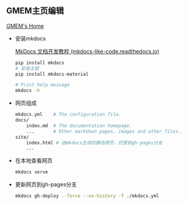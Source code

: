 

## GMEM主页编辑

[GMEM's Home](https://gmem-team.github.io) 

* 安装mkdocs

  [MkDocs 文档开发教程 (mkdocs-like-code.readthedocs.io)](https://mkdocs-like-code.readthedocs.io/zh_CN/latest/get-started/create-program/) 

  ```sh
  pip install mkdocs
  # 安装主题
  pip install mkdocs-material
  
  # Print help message
  mkdocs -h 
  ```

* 网页组成

  ```sh
  mkdocs.yml    # The configuration file.
  docs/
      index.md  # The documentation homepage.
      ...       # Other markdown pages, images and other files.
  site/
      index.html # 由mkdocs生成的静态网页，托管到gh-pages分支
      ... 
  ```

* 在本地查看网页

  ```sh
  mkdocs serve
  ```
  
* 更新网页到gh-pages分支

  ```sh
  mkdocs gh-deploy --force --no-history -f ./mkdocs.yml
  ```

